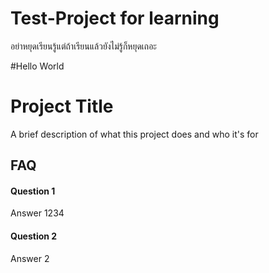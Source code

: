 # Test-Project for learning
อย่าหยุดเรียนรู้แต่ถ้าเรียนแล้วยังไม่รู้ก็หยุดเถอะ

#Hello World
# Project Title

A brief description of what this project does and who it's for


## FAQ

#### Question 1

Answer 1234

#### Question 2

Answer 2
